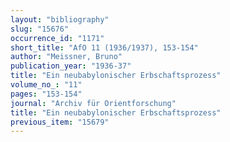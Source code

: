 ```yaml
---
layout: "bibliography"
slug: "15676"
occurrence_id: "1171"
short_title: "AfO 11 (1936/1937), 153-154"
author: "Meissner, Bruno"
publication_year: "1936-37"
title: "Ein neubabylonischer Erbschaftsprozess"
volume_no_: "11"
pages: "153-154"
journal: "Archiv für Orientforschung"
title: "Ein neubabylonischer Erbschaftsprozess"
previous_item: "15679"
---
```

